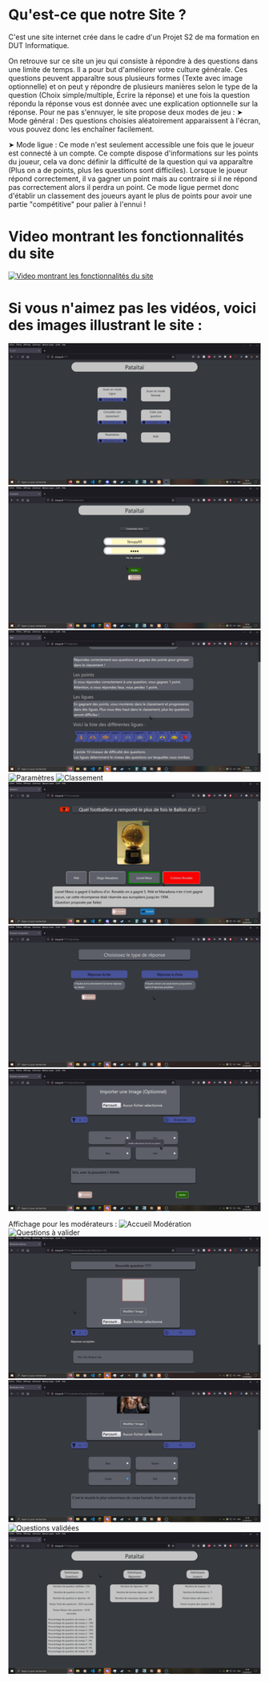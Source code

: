 # __Qu'est-ce que notre Site ?__
C'est une site internet crée dans le cadre d'un Projet S2 de ma formation en DUT Informatique.

On retrouve sur ce site un jeu qui consiste à répondre à des questions dans une limite de temps.
Il a pour but d'améliorer votre culture générale.
Ces questions peuvent apparaître sous plusieurs formes (Texte avec image optionnelle) et on peut y répondre de plusieurs manières selon le type de la question (Choix simple/multiple, Écrire la réponse) et une fois la question répondu la réponse vous est donnée avec une explication optionnelle sur la réponse.
Pour ne pas s'ennuyer, le site propose deux modes de jeu :
➤ Mode général :
Des questions choisies aléatoirement apparaissent à l'écran, vous pouvez donc les enchaîner facilement.

➤ Mode ligue :
Ce mode n'est seulement accessible une fois que le joueur est connecté à un compte. Ce compte dispose d'informations sur les points du joueur, cela va donc définir la difficulté de la question qui va apparaître (Plus on a de points, plus les questions sont difficiles).
Lorsque le joueur répond correctement, il va gagner un point mais au contraire si il ne répond pas correctement alors il perdra un point.
Ce mode ligue permet donc d'établir un classement des joueurs ayant le plus de points pour avoir une partie "compétitive" pour palier à l'ennui !

# Video montrant les fonctionnalités du site
[![Video montrant les fonctionnalités du site](https://i.imgur.com/3wKj2ZC.jpg)](https://www.youtube.com/watch?v=TwQL-pbniM8)

# Si vous n'aimez pas les vidéos, voici des images illustrant le site :
![Accueil](images/accueil.jpg)
![Connexion](images/connexion.jpg)
![Page d'Aide](images/page_aide.jpg)
![Paramètres](images/paramètres.jpg)
![Classement](images/classement.jpg)
![Normal Game](images/normal_game.jpg)
![Création de Question](images/create_question.jpg)
![Création de Question 2](images/create_question_2.jpg)

Affichage pour les modérateurs :
![Accueil Modération](images/moderation_accueil.jpg)
![Questions à valider](images/moderation_questions_à_valider.jpg)
![Question Modération](images/moderation_question.jpg)
![Question Modération 2](images/moderation_question_2.jpg)
![Questions validées](images/moderation_questions_validées.jpg)
![Statistiques](images/statistiques.jpg)
